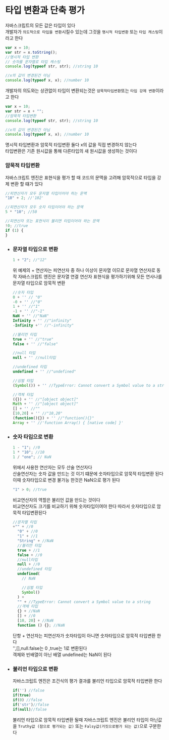 # 타입 변환과 단축 평가

자바스크립트의 모든 값은 타입이 있다  
개발자가 `의도적으로 타입을 변환`시킬수 있는데 그것을 `명시적 타입변환` 또는 `타입 캐스팅`이라고 한다

```js
var x = 10;
var str = x.toString();
//명시적 타입 변환
// 숫자를 문자열로 타입 캐스팅
console.log(typeof str, str); //string 10

//x의 값이 변경된건 아님
console.log(typeof x, x); //number 10
```

개발자의 의도와는 상관없이 타입이 변환되는것은 `암묵적타입변환`또는 `타입 강제 변환`이라고 한다

```js
var x = 10;
var str = x + "";
//암묵적 타입변환
console.log(typeof str, str); //string 10

//x의 값이 변경된건 아님
console.log(typeof x, x); //number 10
```

명시적 타입변환과 암묵적 타입변환 둘다 x의 값을 직접 변경하지 않는다  
타입변환은 기존 원시값을 통해 다른타입의 새 원시값을 생성하는 것이다

### 암묵적 타입변환

자바스크립트 엔진은 표현식을 평가 할 때 코드의 문맥을 고려해 암묵적으로 타입을 강제 변환 할 떄가 있다

```js
//피연산자가 모두 문자열 타입이어야 하는 문맥
"10" + 2; //'102'

//피연산자가 모두 숫자 타입이어야 하는 문맥
5 * "10"; //50

//피연산자 또는 표현식이 불리면 타입이어야 하는 문맥
!0; //true
if (1) {
}
```

- ### 문자열 타입으로 변환

  ```js
  1 + "2"; //"12"
  ```

  위 예제의 + 연산자는 피연산자 중 하나 이상이 문자열 이므로 문자열 연산자로 동작
  자바스크립트 엔진은 문자열 연결 연산자 표현식을 평가하기위해 모든 연사나를 문자열 타입으로 암묵적 변환

  ```js
  //숫자 타입
  0 + '' // "0"
  -0 + '' //"0"
  1 + '' //"1"
  -1 + '' //"-1"
  NaN + '' //"NaN"
  Infinity + '' //"infinity"
  -Infinity +'' //"-infinity"

  //불리언 타입
  true + '' //"true"
  false + '' //"false"

  //null 타입
  null + '' //null타입

  //undefined 타입
  undefined + '' //"undefined"

  //심벌 타입
  (Symbol()) + '' //TypeError: Cannot convert a Symbol value to a string

  //객체 타입
  ({}) + '' //"[object object]"
  Math + '' //"[object object]"
  [] + '' //""
  [10,20] + '' //"10,20"
  (function(){}) + '' //"function(){}"
  Array + '' //'function Array() { [native code] }'
  ```

- ### 숫자 타입으로 변환

  ```js
  1 - "1"; //0
  1 * "10"; //10
  1 / "one"; // NaN
  ```

  위에서 사용한 연산자는 모두 산술 연산자다  
   산술연산자는 숫자 값을 만드는 것 이기 떄문에 숫자타입으로 암묵적 타입변환 된다  
   이때 숫자타입으로 변경 불가능 한것은 NaN으로 평가 된다

  ```js
  "1" > 0; //true
  ```

  비교연산자의 역할은 불리언 값을 만드는 것이다  
   비교연산자도 크기를 비교하기 위해 숫자타입이여야 한다 따라서 숫자타입으로 암묵적 타입변환된다

  ```js
  //문자열 타입
  +"" + //0
    "0" + //0
    "1" + //1
    "String" + //NaN
    //불리언 타입
    true + //1
    false + //0
    //null타입
    null + //0
    //undefined 타입
    undefined(
      // NaN

      //심벌 타입
      Symbol()
    ) +
    "" + //TypeError: Cannot convert a Symbol value to a string
    //객체 타입
    {} + //NaN
    [] + //0
    [10, 20] + //NaN
    function () {}; //NaN
  ```

  단항 + 연산자는 피연산자가 숫자타입이 아니면 숫자타입으로 암묵적 타입변환 한다  
   '',[],null.false는 0 ,true는 1로 변환된다  
   객체와 빈배열이 아닌 배열 undefined는 NaN이 된다

- ### 불리언 타입으로 변환
  자바스크립트 엔진은 조건식의 평가 결과를 불리언 타입으로 암묵적 타입변환 한다
  ```js
  if('') //false
  if(true)
  if(0) //false
  if('str')//false
  if(null)//false
  ```
  불리언 타입으로 암묵적 타입변환 될때 자바스크립트 엔진은 불리언 타입이 아닌값을 `Truthy값 (참으로 평가되는 값)` 또는 `Falsy값(거짓으로평가 되는 값)`으로 구분한다
